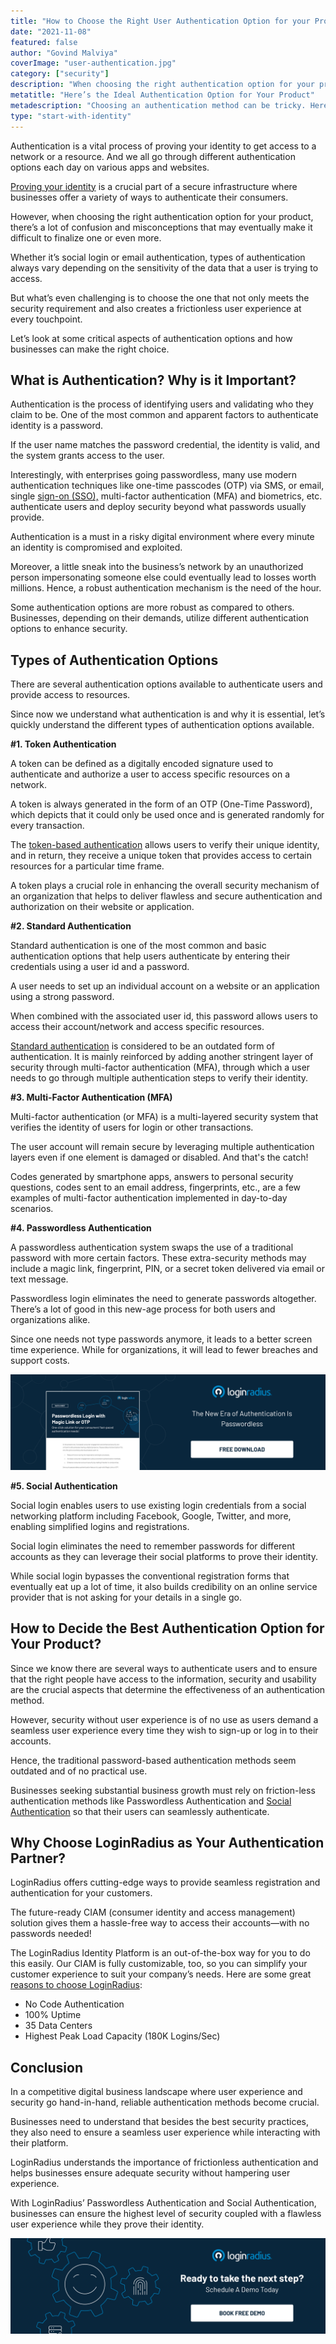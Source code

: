 ```yaml
---
title: "How to Choose the Right User Authentication Option for your Product"
date: "2021-11-08"
featured: false
author: "Govind Malviya"
coverImage: "user-authentication.jpg"
category: ["security"]
description: "When choosing the right authentication option for your product, there’s a lot of confusion and misconceptions that may eventually make it difficult to finalize one or even more."
metatitle: "Here’s the Ideal Authentication Option for Your Product"
metadescription: "Choosing an authentication method can be tricky. Here’s an insightful read depicting the different types of authentication and how to choose the best."
type: "start-with-identity"
---
```


Authentication is a vital process of proving your identity to get access to a network or a resource. And we all go through different authentication options each day on various apps and websites.

[Proving your identity](https://www.loginradius.com/blog/start-with-identity/identity-proofing/) is a crucial part of a secure infrastructure where businesses offer a variety of ways to authenticate their consumers.

However, when choosing the right authentication option for your product, there’s a lot of confusion and misconceptions that may eventually make it difficult to finalize one or even more.

Whether it’s social login or email authentication, types of authentication always vary depending on the sensitivity of the data that a user is trying to access.

But what’s even challenging is to choose the one that not only meets the security requirement and also creates a frictionless user experience at every touchpoint.

Let’s look at some critical aspects of authentication options and how businesses can make the right choice.

## What is Authentication? Why is it Important?

Authentication is the process of identifying users and validating who they claim to be. One of the most common and apparent factors to authenticate identity is a password.

If the user name matches the password credential, the identity is valid, and the system grants access to the user.

Interestingly, with enterprises going passwordless, many use modern authentication techniques like one-time passcodes (OTP) via SMS, or email, single [sign-on (SSO),](https://www.loginradius.com/blog/start-with-identity/what-is-single-sign-on/) multi-factor authentication (MFA) and biometrics, etc. authenticate users and deploy security beyond what passwords usually provide.

Authentication is a must in a risky digital environment where every minute an identity is compromised and exploited.

Moreover, a little sneak into the business’s network by an unauthorized person impersonating someone else could eventually lead to losses worth millions. Hence, a robust authentication mechanism is the need of the hour.

Some authentication options are more robust as compared to others. Businesses, depending on their demands, utilize different authentication options to enhance security.

## Types of Authentication Options

There are several authentication options available to authenticate users and provide access to resources.

Since now we understand what authentication is and why it is essential, let’s quickly understand the different types of authentication options available.

**#1. Token Authentication**

A token can be defined as a digitally encoded signature used to authenticate and authorize a user to access specific resources on a network.

A token is always generated in the form of an OTP (One-Time Password), which depicts that it could only be used once and is generated randomly for every transaction.

The [token-based authentication](https://www.loginradius.com/blog/start-with-identity/pros-cons-token-authentication/) allows users to verify their unique identity, and in return, they receive a unique token that provides access to certain resources for a particular time frame.

A token plays a crucial role in enhancing the overall security mechanism of an organization that helps to deliver flawless and secure authentication and authorization on their website or application.

**#2. Standard Authentication**

Standard authentication is one of the most common and basic authentication options that help users authenticate by entering their credentials using a user id and a password.

A user needs to set up an individual account on a website or an application using a strong password.

When combined with the associated user id, this password allows users to access their account/network and access specific resources.

[Standard authentication](https://www.loginradius.com/authentication/) is considered to be an outdated form of authentication. It is mainly reinforced by adding another stringent layer of security through multi-factor authentication (MFA), through which a user needs to go through multiple authentication steps to verify their identity.

**#3. Multi-Factor Authentication (MFA)**

Multi-factor authentication (or MFA) is a multi-layered security system that verifies the identity of users for login or other transactions.

The user account will remain secure by leveraging multiple authentication layers even if one element is damaged or disabled. And that's the catch!

Codes generated by smartphone apps, answers to personal security questions, codes sent to an email address, fingerprints, etc., are a few examples of multi-factor authentication implemented in day-to-day scenarios.

**#4. Passwordless Authentication**

A passwordless authentication system swaps the use of a traditional password with more certain factors. These extra-security methods may include a magic link, fingerprint, PIN, or a secret token delivered via email or text message.

Passwordless login eliminates the need to generate passwords altogether. There’s a lot of good in this new-age process for both users and organizations alike.

Since one needs not type passwords anymore, it leads to a better screen time experience. While for organizations, it will lead to fewer breaches and support costs.

[![magiclink-ds](magiclink-ds.png)](https://www.loginradius.com/resource/loginradius-ciam-passwordless-login/)

**#5. Social Authentication**

Social login enables users to use existing login credentials from a social networking platform including Facebook, Google, Twitter, and more, enabling simplified logins and registrations.

Social login eliminates the need to remember passwords for different accounts as they can leverage their social platforms to prove their identity.

While social login bypasses the conventional registration forms that eventually eat up a lot of time, it also builds credibility on an online service provider that is not asking for your details in a single go.

## How to Decide the Best Authentication Option for Your Product?

Since we know there are several ways to authenticate users and to ensure that the right people have access to the information, security and usability are the crucial aspects that determine the effectiveness of an authentication method.

However, security without user experience is of no use as users demand a seamless user experience every time they wish to sign-up or log in to their accounts.

Hence, the traditional password-based authentication methods seem outdated and of no practical use.

Businesses seeking substantial business growth must rely on friction-less authentication methods like Passwordless Authentication and [Social Authentication](https://www.loginradius.com/social-login/) so that their users can seamlessly authenticate.

## Why Choose LoginRadius as Your Authentication Partner?

LoginRadius offers cutting-edge ways to provide seamless registration and authentication for your customers.

The future-ready CIAM (consumer identity and access management) solution gives them a hassle-free way to access their accounts—with no passwords needed!

The LoginRadius Identity Platform is an out-of-the-box way for you to do this easily. Our CIAM is fully customizable, too, so you can simplify your customer experience to suit your company’s needs. Here are some great [reasons to choose LoginRadius](https://www.loginradius.com/blog/start-with-identity/best-idaas-provider-loginradius/):

- No Code Authentication
- 100% Uptime
- 35 Data Centers
- Highest Peak Load Capacity (180K Logins/Sec)

## Conclusion

In a competitive digital business landscape where user experience and security go hand-in-hand, reliable authentication methods become crucial.

Businesses need to understand that besides the best security practices, they also need to ensure a seamless user experience while interacting with their platform.

LoginRadius understands the importance of frictionless authentication and helps businesses ensure adequate security without hampering user experience.

With LoginRadius’ Passwordless Authentication and Social Authentication, businesses can ensure the highest level of security coupled with a flawless user experience while they prove their identity.

[![Book-a-demo-loginradius](book-a-demo.png)](https://www.loginradius.com/book-a-demo/)
